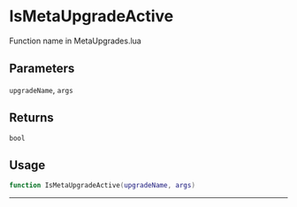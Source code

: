 # IsMetaUpgradeActive
Function name in MetaUpgrades.lua
## Parameters
`upgradeName`, `args`
## Returns
`bool`
## Usage
```lua
function IsMetaUpgradeActive(upgradeName, args)
```
---
